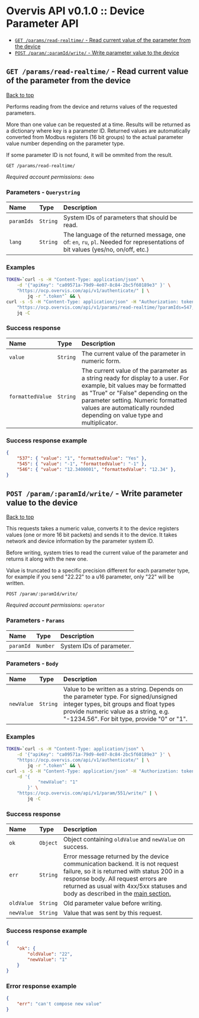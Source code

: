 <a name="top"></a>
# Overvis API v0.1.0 :: Device Parameter API

- [`GET /params/read-realtime/` - Read current value of the parameter from the device](#Read-current-value-of-the-parameter-from-the-device)
- [`POST /param/:paramId/write/` - Write parameter value to the device](#Write-parameter-value-to-the-device)

## <a name='Read-current-value-of-the-parameter-from-the-device'></a> `GET /params/read-realtime/` - Read current value of the parameter from the device
[Back to top](#top)

Performs reading from the device and returns values of the requested parameters.</p> <p>More than one value can be requested at a time. Results will be returned as a dictionary where key is a parameter ID. Returned values are automatically converted from Modbus registers (16 bit groups) to the actual parameter value number depending on the parameter type.</p> <p>If some parameter ID is not found, it will be ommited from the result.

```
GET /params/read-realtime/
```
*Required account permissions:* `demo`

### Parameters - `Querystring`
| Name     | Type       | Description                           |
|:---------|:-----------|:--------------------------------------|
| `paramIds` | `String` | System IDs of parameters that should be read. |
| `lang` | `String` | The language of the returned message, one of: `en`, `ru`, `pl`. Needed for representations of bit values (yes/no, on/off, etc.) |

### Examples

```bash
TOKEN=`curl -s -H "Content-Type: application/json" \
    -d '{"apiKey": "ca09571a-79d9-4e07-8c84-2bc5f60189e3" }' \
    "https://ocp.overvis.com/api/v1/authenticate/" | \
        jq -r ".token"` && \
curl -s -S -H "Content-Type: application/json" -H "Authorization: token $TOKEN" \
    "https://ocp.overvis.com/api/v1/params/read-realtime/?paramIds=547,545,537,546&lang=en" | \
    jq -C
```

### Success response

| Name     | Type       | Description                           |
|:---------|:-----------|:--------------------------------------|
| `value` | `String` | The current value of the parameter in numeric form. |
| `formattedValue` | `String` | The current value of the parameter as a string ready for display to a user. For example, bit values may be formatted as "True" or "False" depending on the parameter setting. Numeric formatted values are automatically rounded depending on value type and multiplicator. |

### Success response example

```json
{
    "537": { "value": "1", "formattedValue": "Yes" },
    "545": { "value": "-1", "formattedValue": "-1" },
    "546": { "value": "12.3400001", "formattedValue": "12.34" },
}
```


## <a name='Write-parameter-value-to-the-device'></a> `POST /param/:paramId/write/` - Write parameter value to the device
[Back to top](#top)

This requests takes a numeric value, converts it to the device registers values (one or more 16 bit packets) and sends it to the device. It takes network and device information by the parameter system ID.</p> <p>Before writing, system tries to read the current value of the parameter and returns it along with the new one.</p> <p>Value is truncated to a specific precision different for each parameter type, for example if you send "22.22" to a u16 parameter, only "22" will be written.

```
POST /param/:paramId/write/
```
*Required account permissions:* `operator`

### Parameters - `Params`
| Name     | Type       | Description                           |
|:---------|:-----------|:--------------------------------------|
| `paramId` | `Number` | System IDs of parameter. |

### Parameters - `Body`
| Name     | Type       | Description                           |
|:---------|:-----------|:--------------------------------------|
| `newValue` | `String` | Value to be written as a string. Depends on the parameter type. For signed/unsigned integer types, bit groups and float types provide numeric value as a string, e.g. "-1234.56". For bit type, provide "0" or "1". |

### Examples

```bash
TOKEN=`curl -s -H "Content-Type: application/json" \
    -d '{"apiKey": "ca09571a-79d9-4e07-8c84-2bc5f60189e3" }' \
    "https://ocp.overvis.com/api/v1/authenticate/" | \
        jq -r ".token"` && \
curl -s -S -H "Content-Type: application/json" -H "Authorization: token $TOKEN" \
    -d '{
            "newValue": "1"
        }' \
    "https://ocp.overvis.com/api/v1/param/551/write/" | \
        jq -C
```

### Success response

| Name     | Type       | Description                           |
|:---------|:-----------|:--------------------------------------|
| `ok` | `Object` | Object containing `oldValue` and `newValue` on success. |
| `err` | `String` | Error message returned by the device communication backend. It is not request failure, so it is returned with status 200 in a response body. All request errors are returned as usual with 4xx/5xx statuses and body as described in the <a href="README.md">main section.</a> |
| `oldValue` | `String` | Old parameter value before writing. |
| `newValue` | `String` | Value that was sent by this request. |

### Success response example

```json
{
    "ok": {
        "oldValue": "22",
        "newValue": "1"
    }
}
```

### Error response example

```json
{
    "err": "can't compose new value"
}
```


